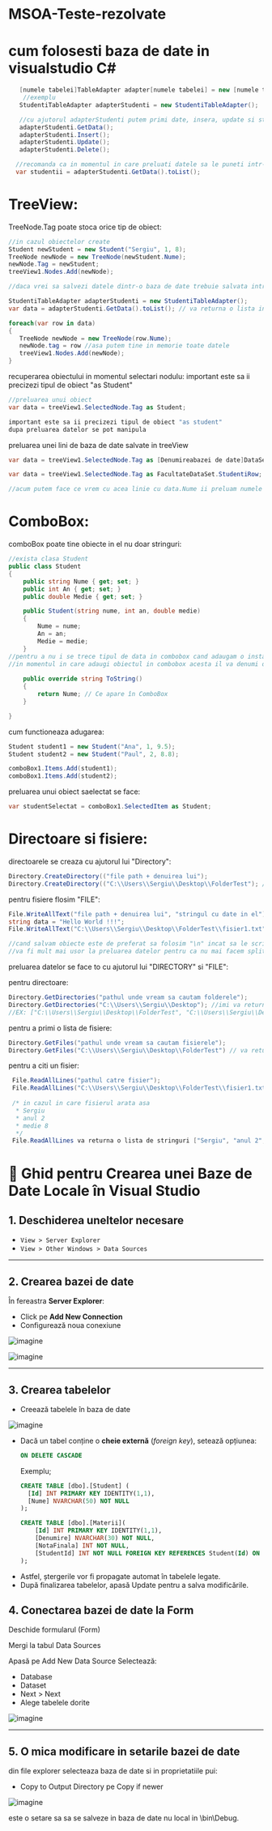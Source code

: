 # MSOA-Teste-rezolvate

# cum folosesti baza de date in visualstudio C#
  ```C#
     [numele tabelei]TableAdapter adapter[numele tabelei] = new [numele tabelei]TableAdapter();
      //exemplu
     StudentiTableAdapter adapterStudenti = new StudentiTableAdapter();

     //cu ajutorul adapterStudenti putem primi date, insera, update si sterge
     adapterStudenti.GetData();
     adapterStudenti.Insert();
     adapterStudenti.Update();
     adapterStudenti.Delete();
  
    //recomanda ca in momentul in care preluati datele sa le puneti intr-o lista sa fie mult mia usor de manipulat
    var studentii = adapterStudenti.GetData().toList();
  
  ```
# TreeView:

TreeNode.Tag poate stoca orice tip de obiect:
 ```C#
//in cazul obiectelor create
Student newStudent = new Student("Sergiu", 1, 8);
TreeNode newNode = new TreeNode(newStudent.Nume);  
newNode.Tag = newStudent;                          
treeView1.Nodes.Add(newNode);

//daca vrei sa salvezi datele dintr-o baza de date trebuie salvata intreaga linie in .tag

 StudentiTableAdapter adapterStudenti = new StudentiTableAdapter();
 var data = adapterStudenti.GetData().toList(); // va returna o lista intreaga cu toate linile
 
foreach(var row in data)
{
	TreeNode newNode = new TreeNode(row.Nume);
	newNode.tag = row //asa putem tine in memorie toate datele
	treeView1.Nodes.Add(newNode);
}
```

recuperarea obiectului in momentul selectari nodulu:
important este sa ii precizezi tipul de obiect "as Student"
 ```C#
//preluarea unui obiect
var data = treeView1.SelectedNode.Tag as Student;

important este sa ii precizezi tipul de obiect "as student"
dupa preluarea datelor se pot manipula
```

preluarea unei lini de baza de date salvate in treeView
 ```C#
var data = treeView1.SelectedNode.Tag as [Denumireabazei de date]DataSet.[Denumirea tabelului]Row;

var data = treeView1.SelectedNode.Tag as FacultateDataSet.StudentiRow; //pentru a spune explicit ce tip de data este

//acum putem face ce vrem cu acea linie cu data.Nume ii preluam numele din linie data.Id data.An etc 
```



# ComboBox:

comboBox poate tine obiecte in el nu doar stringuri:
```C#
//exista clasa Student 
public class Student
{
    public string Nume { get; set; }
    public int An { get; set; }
    public double Medie { get; set; }

    public Student(string nume, int an, double medie)
    {
        Nume = nume;
        An = an;
        Medie = medie;
    }
//pentru a nu i se trece tipul de data in combobox cand adaugam o instanta a acestui obiect trebuie sa facem override  la ToString()
//in momentul in care adaugi obiectul in combobox acesta il va denumi dupa ce returneaza functia ToString()
   
    public override string ToString()
    {
        return Nume; // Ce apare în ComboBox
    }

}
```

cum functioneaza adugarea:
```C#
Student student1 = new Student("Ana", 1, 9.5);
Student student2 = new Student("Paul", 2, 8.8);

comboBox1.Items.Add(student1);
comboBox1.Items.Add(student2);
```
preluarea unui obiect saelectat se face: 
```C#
var studentSelectat = comboBox1.SelectedItem as Student;
```

# Directoare si fisiere:

directoarele se creaza cu ajutorul lui "Directory":
```C#
Directory.CreateDirectory(("file path + denuirea lui");
Directory.CreateDirectory(("C:\\Users\\Sergiu\\Desktop\\FolderTest"); //va crea un folder test in Desktop
```
pentru fisiere flosim "FILE":
```C#
File.WriteAllText("file path + denuirea lui", "stringul cu date in el");
string data = "Hello World !!!";
File.WriteAllText("C:\\Users\\Sergiu\\Desktop\\FolderTest\\fisier1.txt",data); // se va crea un fisier cu denumirea fisier1.txt si Hello World !!! scris in el 

//cand salvam obiecte este de preferat sa folosim "\n" incat sa le scriem pe lini separate
//va fi mult mai usor la preluarea datelor pentru ca nu mai facem split.
```
preluarea datelor se face to cu ajutorul lui "DIRECTORY" si "FILE":

pentru directoare:
```C#
Directory.GetDirectories("pathul unde vream sa cautam folderele");
Directory.GetDirectories("C:\\Users\\Sergiu\\Desktop"); //imi va returna o lista de paturi catre folderele aflata in interiorul lui Desktop 
//EX: ["C:\\Users\\Sergiu\\Desktop\\FolderTest", "C:\\Users\\Sergiu\\Desktop\\FolderImagini", ....]
```
pentru a primi o lista de fisiere:
```C#
Directory.GetFiles("pathul unde vream sa cautam fisierele"); 
Directory.GetFiles("C:\\Users\\Sergiu\\Desktop\\FolderTest") // va returna o lista de pathuri catre fisierele din FolderTest
```
pentru a citi un fisier:
```C#
 File.ReadAllLines("pathul catre fisier");
 File.ReadAllLines("C:\\Users\\Sergiu\\Desktop\\FolderTest\\fisier1.txt"); imi va returna Hello World !!!
 
 /* in cazul in care fisierul arata asa
  * Sergiu
  * anul 2
  * medie 8
  */
 File.ReadAllLines va returna o lista de stringuri ["Sergiu", "anul 2", "media 8"];
```

# 📘 Ghid pentru Crearea unei Baze de Date Locale în Visual Studio

## 1. Deschiderea uneltelor necesare
- `View > Server Explorer`
- `View > Other Windows > Data Sources`

---

## 2. Crearea bazei de date
În fereastra **Server Explorer**:
- Click pe **Add New Connection**
- Configurează noua conexiune

![imagine](ImaginiReadMe/CreateDataBase.png) <!-- înlocuiește cu URL sau path către imagine -->

![imagine](ImaginiReadMe/ConfigurareDataBase.png)

---

## 3. Crearea tabelelor
- Creează tabelele în baza de date

![imagine](ImaginiReadMe/CreateTable.png)

- Dacă un tabel conține o **cheie externă** (*foreign key*), setează opțiunea:
  ```sql
  ON DELETE CASCADE
  ```
  Exemplu;
  ```sql
  CREATE TABLE [dbo].[Student] (
    [Id] INT PRIMARY KEY IDENTITY(1,1),
    [Nume] NVARCHAR(50) NOT NULL
  );
  
  CREATE TABLE [dbo].[Materii](
      [Id] INT PRIMARY KEY IDENTITY(1,1),
      [Denumire] NVARCHAR(30) NOT NULL,
      [NotaFinala] INT NOT NULL,
      [StudentId] INT NOT NULL FOREIGN KEY REFERENCES Student(Id) ON DELETE CASCADE
  );
  ```
- Astfel, ștergerile vor fi propagate automat în tabelele legate.
- După finalizarea tabelelor, apasă Update pentru a salva modificările.

## 4. Conectarea bazei de date la Form
Deschide formularul (Form)

Mergi la tabul Data Sources

Apasă pe Add New Data Source
Selectează:
- Database
- Dataset
- Next > Next
- Alege tabelele dorite

![imagine](ImaginiReadMe/SelectareTabele.png)

---
## 5. O mica modificare in setarile bazei de date
din file explorer selecteaza baza de date si in proprietatiile pui:
- Copy to Output Directory pe Copy if newer

![imagine](ImaginiReadMe/CopyIfNever.png)

este o setare sa sa se salveze in baza de date nu local in \bin\Debug.
